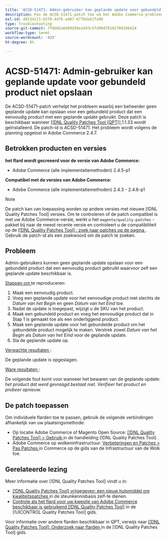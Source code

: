 ```yaml
---
title: 'ACSD-51471: Admin-gebruiker kan geplande update voor gebundeld product niet opslaan'
description: Pas de ACSD-51471-patch toe om het Adobe Commerce-probleem op te lossen waarbij een beheerder geen geplande update kan opslaan voor een gebundeld product dat een eenvoudig product met een geplande update gebruikt.
exl-id: d8134111-63f0-4476-a407-677bda52fa90
type: Troubleshooting
source-git-commit: 7fdb02a6d89d50ea593c5fd99d78101f89198424
workflow-type: tm+mt
source-wordcount: '433'
ht-degree: 0%

---
```


# ACSD-51471: Admin-gebruiker kan geplande update voor gebundeld product niet opslaan

De ACSD-51471-patch verhelpt het probleem waarbij een beheerder geen geplande update kan opslaan voor een gebundeld product dat een eenvoudig product met een geplande update gebruikt. Deze patch is beschikbaar wanneer [[!DNL Quality Patches Tool (QPT)] ](https://experienceleague.adobe.com/en/docs/commerce-operations/tools/quality-patches-tool/quality-patches-tool-to-self-serve-quality-patches) 1.1.33 wordt geïnstalleerd. De patch-id is ACSD-51471. Het probleem wordt volgens de planning opgelost in Adobe Commerce 2.4.7.

## Betrokken producten en versies

**het flard wordt gecreeerd voor de versie van Adobe Commerce:**

* Adobe Commerce (alle implementatiemethoden) 2.4.5-p1

**Compatibel met de versies van Adobe Commerce:**

* Adobe Commerce (alle implementatiemethoden) 2.4.3 - 2.4.6-p1

>[!NOTE]
>
>De patch kan van toepassing worden op andere versies met nieuwe [!DNL Quality Patches Tool] versies. Om te controleren of de patch compatibel is met uw Adobe Commerce-versie, werkt u het `magento/quality-patches` -pakket bij naar de meest recente versie en controleert u de compatibiliteit op de [[!DNL Quality Patches Tool] : zoek naar patches op de pagina ](https://experienceleague.adobe.com/tools/commerce-quality-patches/index.html) . Gebruik de patch-id als een zoekwoord om de patch te zoeken.

## Probleem

Admin-gebruikers kunnen geen geplande update opslaan voor een gebundeld product dat een eenvoudig product gebruikt waarvoor zelf een geplande update beschikbaar is.

<u> Stappen om </u> te reproduceren:

1. Maak een eenvoudig product.
1. Voeg een geplande update voor het eenvoudige product met slechts de *Datum van het Begin* en geen *Datum van het Eind* toe.
1. Nadat de update is toegepast, wijzigt u de SKU van het product.
1. Maak een gebundeld product en voeg het eenvoudige product dat in Stap 1 is gemaakt toe als een onderliggend product.
1. Maak een geplande update voor het gebundelde product om het gebundelde product mogelijk te maken. Verstrek zowel *Datum van het Begin* als *Datum van het Eind* voor de geplande update.
1. Sla de geplande update op.

<u> Verwachte resultaten </u>:

De geplande update is opgeslagen.

<u> Ware resultaten </u>:

De volgende fout komt voor wanneer het bewaren van de geplande update: *het product dat werd gevraagd bestaat niet. Verifieer het product en probeer opnieuw.*

## De patch toepassen

Om individuele flarden toe te passen, gebruik de volgende verbindingen afhankelijk van uw plaatsingsmethode:

* Op locatie Adobe Commerce of Magento Open Source: [[!DNL Quality Patches Tool] > Gebruik ](/help/tools/quality-patches-tool/usage.md) in de handleiding [!DNL Quality Patches Tool] .
* Adobe Commerce op wolkeninfrastructuur: [ Verbeteringen en Patches > Pas Patches ](https://experienceleague.adobe.com/docs/commerce-cloud-service/user-guide/develop/upgrade/apply-patches.html) in Commerce op de gids van de Infrastructuur van de Wolk toe.

## Gerelateerde lezing

Meer informatie over [!DNL Quality Patches Tool] vindt u in:

* [[!DNL Quality Patches Tool]  vrijgegeven: een nieuw hulpmiddel om kwaliteitspatches ](https://experienceleague.adobe.com/en/docs/commerce-operations/tools/quality-patches-tool/quality-patches-tool-to-self-serve-quality-patches) in de steunkennisbasis zelf-te dienen.
* [ Controle als het flard voor uw kwestie van Adobe Commerce beschikbaar is gebruikend  [!DNL Quality Patches Tool]](/help/tools/quality-patches-tool/patches-available-in-qpt/check-patch-for-magento-issue-with-magento-quality-patches.md) in de [!UICONTROL Quality Patches Tool] gids.


Voor informatie over andere flarden beschikbaar in QPT, verwijs naar [[!DNL Quality Patches Tool]: Onderzoek naar flarden ](https://experienceleague.adobe.com/tools/commerce-quality-patches/index.html) in de [!DNL Quality Patches Tool] gids.
